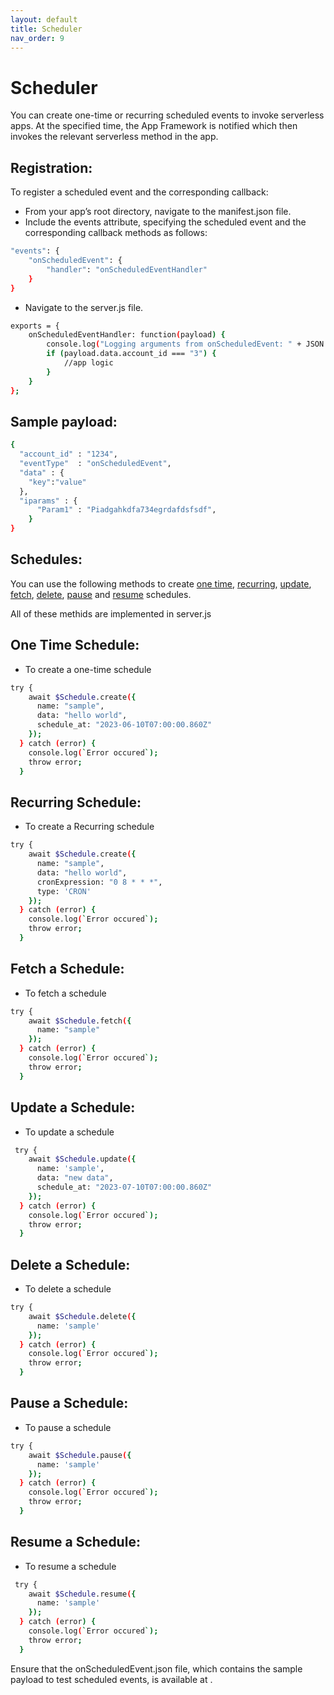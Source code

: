 ```yaml
---
layout: default
title: Scheduler
nav_order: 9
---
```


# Scheduler

You can create one-time or recurring scheduled events to invoke serverless apps. At the specified time, the App Framework is notified which then invokes the relevant serverless method in the app.

## Registration:

To register a scheduled event and the corresponding callback:
- From your app’s root directory, navigate to the manifest.json file.
- Include the events attribute, specifying the scheduled event and the corresponding callback methods as follows:

```bash
"events": {
    "onScheduledEvent": {
        "handler": "onScheduledEventHandler"
    }
}
```

- Navigate to the server.js file.

```bash
exports = {
    onScheduledEventHandler: function(payload) {
        console.log("Logging arguments from onScheduledEvent: " + JSON.stringify(payload));
        if (payload.data.account_id === "3") {
            //app logic
        }
    }
};
```

## Sample payload:

```bash
{
  "account_id" : "1234",
  "eventType"  : "onScheduledEvent",
  "data" : {
    "key":"value"
  },
  "iparams" : {
      "Param1" : "Piadgahkdfa734egrdafdsfsdf",
    }
}
```

## Schedules:

You can use the following methods to create [one time](#one-time-schedule), [recurring](#recurring-schedule), [update](#update-a-schedule), [fetch](#fetch-a-schedule), [delete](#delete-a-schedule), [pause](#pause-a-schedule) and [resume](#resume-a-schedule) schedules.

All of these methids are implemented in server.js

## One Time Schedule:

- To create a one-time schedule

```bash
try {
    await $Schedule.create({
      name: "sample",
      data: "hello world",
      schedule_at: "2023-06-10T07:00:00.860Z"
    });
  } catch (error) {
    console.log(`Error occured`);
    throw error;
  }
```

## Recurring Schedule:

- To create a Recurring schedule

```bash
try {
    await $Schedule.create({
      name: "sample",
      data: "hello world",
      cronExpression: "0 8 * * *",
      type: 'CRON'
    });
  } catch (error) {
    console.log(`Error occured`);
    throw error;
  }
```

## Fetch a Schedule:

- To fetch a schedule

```bash
try {
    await $Schedule.fetch({
      name: "sample"
    });
  } catch (error) {
    console.log(`Error occured`);
    throw error;
  }
```

## Update a Schedule:

- To update a schedule

```bash
 try {
    await $Schedule.update({
      name: 'sample',
      data: "new data",
      schedule_at: "2023-07-10T07:00:00.860Z"
    });
  } catch (error) {
    console.log(`Error occured`);
    throw error;
  }
```

## Delete a Schedule:

- To delete a schedule

```bash
try {
    await $Schedule.delete({
      name: 'sample'
    });
  } catch (error) {
    console.log(`Error occured`);
    throw error;
  }
```

## Pause a Schedule:

- To pause a schedule

```bash
try {
    await $Schedule.pause({
      name: 'sample'
    });
  } catch (error) {
    console.log(`Error occured`);
    throw error;
  }
```

## Resume a Schedule:

- To resume a schedule

```bash
 try {
    await $Schedule.resume({
      name: 'sample'
    });
  } catch (error) {
    console.log(`Error occured`);
    throw error;
  }
```

Ensure that the onScheduledEvent.json file, which contains the sample payload to test scheduled events, is available at .